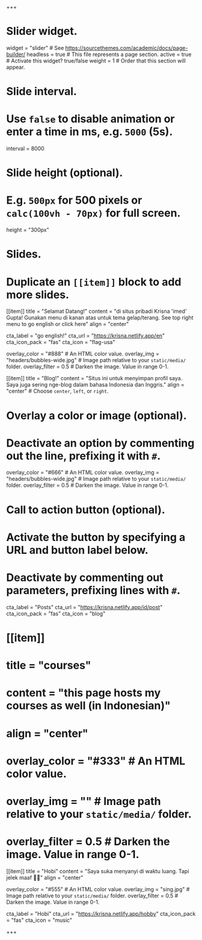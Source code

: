 +++
# Slider widget.
widget = "slider"  # See https://sourcethemes.com/academic/docs/page-builder/
headless = true  # This file represents a page section.
active = true  # Activate this widget? true/false
weight = 1  # Order that this section will appear.

# Slide interval.
# Use `false` to disable animation or enter a time in ms, e.g. `5000` (5s).
interval = 8000

# Slide height (optional).
# E.g. `500px` for 500 pixels or `calc(100vh - 70px)` for full screen.
height = "300px"

# Slides.
# Duplicate an `[[item]]` block to add more slides.
[[item]]
  title = "Selamat Datang!"
  content = "di situs pribadi Krisna 'imed' Gupta! Gunakan menu di kanan atas untuk tema gelap/terang. See top right menu to go english or click here"
  align = "center"

  cta_label = "go english!"
  cta_url = "https://krisna.netlify.app/en"
  cta_icon_pack = "fas"
  cta_icon = "flag-usa"

  overlay_color = "#888"  # An HTML color value.
  overlay_img = "headers/bubbles-wide.jpg"  # Image path relative to your `static/media/` folder.
  overlay_filter = 0.5  # Darken the image. Value in range 0-1.

[[item]]
  title = "Blog!"
  content = "Situs ini untuk menyimpan profil saya. Saya juga sering nge-blog dalam bahasa Indonesia dan Inggris."
  align = "center"  # Choose `center`, `left`, or `right`.

  # Overlay a color or image (optional).
  #   Deactivate an option by commenting out the line, prefixing it with `#`.
  overlay_color = "#666"  # An HTML color value.
  overlay_img = "headers/bubbles-wide.jpg"  # Image path relative to your `static/media/` folder.
  overlay_filter = 0.5  # Darken the image. Value in range 0-1.

  # Call to action button (optional).
  #   Activate the button by specifying a URL and button label below.
  #   Deactivate by commenting out parameters, prefixing lines with `#`.
  cta_label = "Posts"
  cta_url = "https://krisna.netlify.app/id/post"
  cta_icon_pack = "fas"
  cta_icon = "blog"

# [[item]]
#   title = "courses"
#   content = "this page hosts my courses as well (in Indonesian)"
#   align = "center"

#   overlay_color = "#333"  # An HTML color value.
#   overlay_img = ""  # Image path relative to your `static/media/` folder.
#   overlay_filter = 0.5  # Darken the image. Value in range 0-1.

[[item]]
  title = "Hobi"
  content = "Saya suka menyanyi di waktu luang. Tapi jelek maaf 🤣🤣"
  align = "center"

  overlay_color = "#555"  # An HTML color value.
  overlay_img = "sing.jpg"  # Image path relative to your `static/media/` folder.
  overlay_filter = 0.5  # Darken the image. Value in range 0-1.

  cta_label = "Hobi"
  cta_url = "https://krisna.netlify.app/hobby"
  cta_icon_pack = "fas"
  cta_icon = "music"



+++
